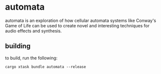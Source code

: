 # automata

automata is an exploration of how cellular automata systems like Conway's Game of Life can be used to create novel and interesting techniques for audio effects and synthesis.

## building

to build, run the following:

```shell
cargo xtask bundle automata --release
```
